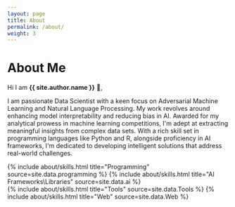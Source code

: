 ```yaml
---
layout: page
title: About
permalink: /about/
weight: 3
---
```


# **About Me**

Hi I am **{{ site.author.name }}** :wave:,<br>

I am passionate Data Scientist with a keen focus on Adversarial Machine Learning and Natural Language Processing. My work revolves around enhancing model interpretability and reducing bias in AI. Awarded for my analytical prowess in machine learning competitions, I'm adept at extracting meaningful insights from complex data sets. With a rich skill set in programming languages like Python and R, alongside proficiency in AI frameworks, I'm dedicated to developing intelligent solutions that address real-world challenges.

<div class="row">
{% include about/skills.html title="Programming" source=site.data.programming %}
{% include about/skills.html title="AI Frameworks\Libraries" source=site.data.ai %}
</div>
<div class="row">
{% include about/skills.html title="Tools" source=site.data.Tools %}
{% include about/skills.html title="Web" source=site.data.Web %}
</div>

